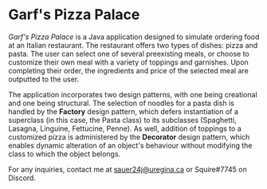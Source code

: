 # Garf's Pizza Palace

*Garf's Pizza Palace* is a Java application designed to simulate ordering food at an Italian restaurant. The restaurant offers two types of dishes: pizza and pasta. The user can select one of several preexisting meals, or choose to customize their own meal with a variety of toppings and garnishes. Upon completing their order, the ingredients and price of the selected meal are outputted to the user.

The application incorporates two design patterns, with one being creational and one being structural. The selection of noodles for a pasta dish is handled by the **Factory** design pattern, which defers instantiation of a superclass (in this case, the Pasta class) to its subclasses (Spaghetti, Lasagna, Linguine, Fettucine, Penne). As well, addition of toppings to a customized pizza is administered by the **Decorator** design pattern, which enables dynamic alteration of an object's behaviour without modifying the class to which the object belongs.

For any inquiries, contact me at sauer24j@uregina.ca or Squire#7745 on Discord.
